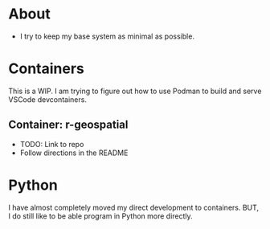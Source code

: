 # About

- I try to keep my base system as minimal as possible.



# Containers

This is a WIP. I am trying to figure out how to use Podman to build and serve VSCode devcontainers.



## Container: r-geospatial

- TODO: Link to repo
- Follow directions in the README


# Python

I have almost completely moved my direct development to containers. BUT, I do still like to be able program in Python more directly.



